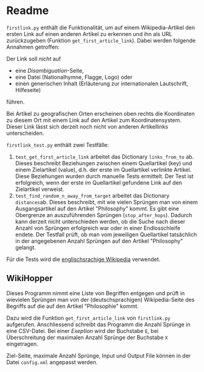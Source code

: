 # Readme

`firstlink.py` enthält die Funktionalität, um auf einem Wikipedia-Artikel den
ersten Link auf einen anderen Artikel zu erkennen und ihn als URL
zurückzugeben (Funktion `get_first_article_link`). Dabei werden folgende
Annahmen getroffen:

Der Link soll _nicht_ auf

- eine _Disambiguation_-Seite,
- eine Datei (Nationalhymne, Flagge, Logo) oder
- einen generischen Inhalt (Erläuterung zur internationalen Lautschrift, Hilfeseite)

führen.

Bei Artikel zu geografischen Orten erscheinen oben rechts die Koordinaten zu
diesem Ort mit einem Link auf den Artikel zum Koordinatensystem. Dieser Link
lässt sich derzeit noch nicht von anderen Artikellinks unterscheiden.

`firstlink_test.py` enthält zwei Testfälle:

1. `test_get_first_article_link` arbeitet das Dictionary `links_from_to` ab.
   Dieses beschreibt Beziehungen zwischen einem Quellartikel (key) und einem
   Zielartikel (value), d.h. der erste im Quellartikel verlinkte Artikel. Diese
   Beziehungen wurden durch manuelle Tests ermittelt. Der Test ist erfolgreich,
   wenn der erste im Quellartikel gefundene Link auf den Zielartikel verweist.
2. `test_find_random_n_away_from_target` arbeitet das Dictionary `distances`ab.
   Dieses beschreibt, mit wie vielen Sprüngen man von einem Ausgangsartikel auf
   den Artikel "Philosophy" kommt. Es gibt eine Obergrenze an auszuführenden
   Sprüngen (`stop_after_hops`). Dadurch kann derzeit nicht unterschieden
   werden, ob die Suche nach dieser Anzahl von Sprüngen erfolgreich war oder in
   einer Endlosschleife endete. Der Testfall prüft, ob man vom jeweiligen
   Quellartikel tatsächlich in der angegebenen Anzahl Sprüngen auf den Artikel
   "Philosophy" gelangt.

Für die Tests wird die [englischsrachige Wikipedia](https://en.wikipedia.org/wiki) verwendet.

## WikiHopper

Dieses Programm nimmt eine Liste von Begriffen entgegen und prüft in wievielen Sprüngen man von der (deutschsprachigen) Wikipedia-Seite des Begriffs auf die auf den Artikel "Philosophie" kommt.

Dazu wird die Funktion `get_first_article_link` von `firstlink.py` aufgerufen. Anschliessend schreibt das Programm die Anzahl Sprünge in eine CSV-Datei. Bei einer _Exeption_ wird der Buchstabe `E`, bei Überschreitung der maximalen Anzahl Sprünge der Buchstabe `X` eingetragen.

Ziel-Seite, maximale Anzahl Sprünge, Input und Output File können in der Datei `config.xml` angepasst werden.